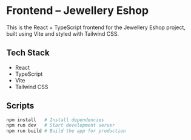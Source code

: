 # Frontend – Jewellery Eshop

This is the React + TypeScript frontend for the Jewellery Eshop project, built using Vite and styled with Tailwind CSS.

## Tech Stack

- React
- TypeScript
- Vite
- Tailwind CSS

## Scripts

```bash
npm install   # Install dependencies
npm run dev   # Start development server
npm run build # Build the app for production
